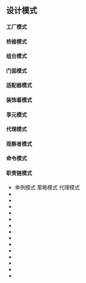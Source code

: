 <!--
 * @Author: your name
 * @Date: 2021-09-07 19:27:14
 * @LastEditTime: 2021-09-07 19:41:30
 * @LastEditors: Please set LastEditors
 * @Description: In User Settings Edit
 * @FilePath: \notes\study notes\设计模式\设计模式.md
-->

## 设计模式

#### 工厂模式

#### 桥接模式

#### 组合模式

#### 门面模式

#### 适配器模式

#### 装饰着模式

#### 享元模式

#### 代理模式

#### 观察者模式

#### 命令模式

#### 职责链模式

- 单例模式 策略模式 代理模式
-
-
-
-
-
-
-
-
-
-
-
-
-
-
